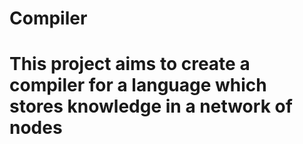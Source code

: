 # Compiler

# This project aims to create a compiler for a language which stores knowledge in a network of nodes